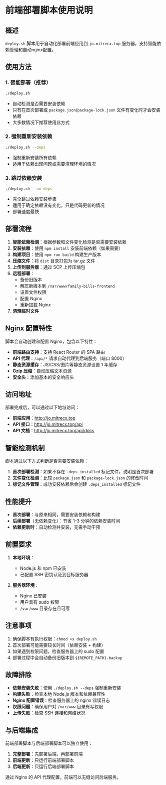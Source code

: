 # 前端部署脚本使用说明

## 概述

`deploy.sh` 脚本用于自动化部署前端应用到 `jo.mitrecx.top` 服务器，支持智能依赖管理和自动nginx配置。

## 使用方法

### 1. 智能部署（推荐）
```bash
./deploy.sh
```
- 自动检测是否需要安装依赖
- 只有在首次部署或 `package.json`/`package-lock.json` 文件有变化时才会安装依赖
- 大多数情况下推荐使用此方式

### 2. 强制重新安装依赖
```bash
./deploy.sh --deps
```
- 强制重新安装所有依赖
- 适用于依赖出现问题或需要清理环境的情况

### 3. 跳过依赖安装
```bash
./deploy.sh --no-deps
```
- 完全跳过依赖安装步骤
- 适用于确定依赖没有变化，只是代码更新的情况
- 部署速度最快

## 部署流程

1. **智能依赖检测**：根据参数和文件变化检测是否需要安装依赖
2. **安装依赖**：使用 `npm install` 安装前端依赖（如果需要）
3. **构建项目**：使用 `npm run build` 构建生产版本
4. **压缩文件**：将 `dist` 目录打包为 tar.gz 文件
5. **上传到服务器**：通过 SCP 上传压缩包
6. **远程部署**：
   - 备份旧版本
   - 解压新版本到 `/var/www/family-bills-frontend`
   - 设置文件权限
   - 配置 Nginx
   - 重新加载 Nginx
7. **清理临时文件**

## Nginx 配置特性

脚本会自动创建和配置 Nginx，包含以下特性：

- **前端路由支持**：支持 React Router 的 SPA 路由
- **API 代理**：`/api/*` 请求自动代理到后端服务（端口 8000）
- **静态资源缓存**：JS/CSS/图片等静态资源设置 1 年缓存
- **Gzip 压缩**：自动压缩文本资源
- **安全头**：添加基本的安全响应头

## 访问地址

部署完成后，可以通过以下地址访问：

- **前端应用**：http://jo.mitrecx.top
- **API 接口**：http://jo.mitrecx.top/api
- **API 文档**：http://jo.mitrecx.top/api/docs

## 智能检测机制

脚本通过以下方式判断是否需要安装依赖：

1. **首次部署检测**：如果不存在 `.deps_installed` 标记文件，说明是首次部署
2. **文件变化检测**：比较 `package.json` 和 `package-lock.json` 的修改时间
3. **标记文件管理**：成功安装依赖后会创建 `.deps_installed` 标记文件

## 性能提升

- **首次部署**：与原来相同，需要安装依赖和构建
- **后续部署**（无依赖变化）：节省 1-3 分钟的依赖安装时间
- **依赖更新时**：自动检测并安装，无需手动干预

## 前置要求

1. **本地环境**：
   - Node.js 和 npm 已安装
   - 已配置 SSH 密钥认证到目标服务器

2. **服务器环境**：
   - Nginx 已安装
   - 用户具有 sudo 权限
   - `/var/www` 目录存在且可写

## 注意事项

1. 确保脚本有执行权限：`chmod +x deploy.sh`
2. 首次部署可能需要较长时间（依赖安装 + 构建）
3. 如果遇到权限问题，检查服务器上的 sudo 配置
4. 部署过程中会自动备份旧版本到 `${REMOTE_PATH}-backup`

## 故障排除

- **依赖安装失败**：使用 `./deploy.sh --deps` 强制重新安装
- **构建失败**：检查本地 Node.js 版本和依赖兼容性
- **Nginx 配置错误**：检查服务器上的 nginx 错误日志
- **权限问题**：确保用户对 `/var/www` 目录有写权限
- **上传失败**：检查 SSH 连接和网络状况

## 与后端集成

前端部署脚本与后端部署脚本可以独立使用：

1. **完整部署**：先部署后端，再部署前端
2. **前端更新**：只运行前端部署脚本
3. **后端更新**：只运行后端部署脚本

通过 Nginx 的 API 代理配置，前端可以无缝访问后端服务。